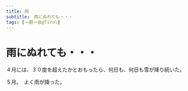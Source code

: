 ```yaml
---
title: 雨
subtitle:　雨にぬれても・・・
tags: [一期一会@Tirol]
---
```


# 雨にぬれても・・・

４月には、３０度を超えたかとおもったら、何日も、何日も雪が降り続いた。

５月。　よく雨が降った。

